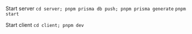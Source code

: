 Start server
```cd server; pnpm prisma db push; pnpm prisma generate```
```pnpm start```

Start client
```cd client; pnpm dev```
